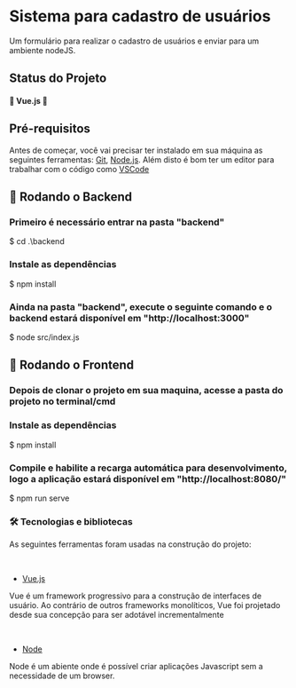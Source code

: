 <h1>Sistema para cadastro de usuários</h1>
<p>Um formulário para realizar o cadastro de usuários e enviar para um ambiente nodeJS.</p>


<h2>Status do Projeto</h2>
<h4> 
	🚧  Vue.js 🚀
</h4>

<h2>Pré-requisitos</h2>
<p>
Antes de começar, você vai precisar ter instalado em sua máquina as seguintes ferramentas:
<a href="https://git-scm.com">Git</a>, <a href="https://nodejs.org/en/">Node.js</a>. 
Além disto é bom ter um editor para trabalhar com o código como <a href="https://code.visualstudio.com/">VSCode</a>
</p>

<h2>🎲 Rodando o Backend</h2>

<h3>Primeiro é necessário entrar na pasta "backend"</h3>
$ cd .\backend

<h3>Instale as dependências</h3>
$ npm install

<h3>Ainda na pasta "backend", execute o seguinte comando e o backend estará disponível em "http://localhost:3000"</h3>
$ node src/index.js

<h2>🎲 Rodando o Frontend</h2>

<h3>Depois de clonar o projeto em sua maquina, acesse a pasta do projeto no terminal/cmd</h3>
<h3>Instale as dependências</h3>
$ npm install

<h3>Compile e habilite a recarga automática para desenvolvimento, logo a aplicação estará disponível em "http://localhost:8080/"</h3>
$ npm run serve


<h3>🛠 Tecnologias e bibliotecas</h3>
<p>As seguintes ferramentas foram usadas na construção do projeto:</p>
<br>

- [Vue.js](https://br.vuejs.org/)
<p>Vue é um framework progressivo para a construção de interfaces de usuário. Ao contrário de outros frameworks monolíticos, Vue foi projetado desde sua concepção para ser adotável incrementalmente<p>
<br>

- [Node](https://nodejs.org/en/)
<p>Node é um abiente onde é possível criar aplicações Javascript sem a necessidade de um browser.<p>
<br>